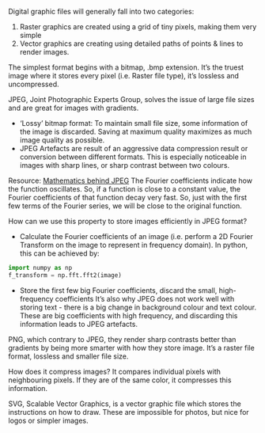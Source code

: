 Digital graphic files will generally fall into two categories:

1. Raster graphics are created using a grid of tiny pixels, making them very simple
2. Vector graphics are creating using detailed paths of points & lines to render images.

The simplest format begins with a bitmap, .bmp extension. It’s the truest image where it stores every pixel (i.e. Raster file type), it’s lossless and uncompressed.

JPEG, Joint Photographic Experts Group, solves the issue of large file sizes and are great for images with gradients.

- ‘Lossy’ bitmap format: To maintain small file size, some information of the image is discarded. Saving at maximum quality maximizes as much image quality as possible.
- JPEG Artefacts are result of an aggressive data compression result or conversion between different formats. This is especially noticeable in images with sharp lines, or sharp contrast between two colours.

Resource: [Mathematics behind JPEG](https://cuhkmath.wordpress.com/2012/10/06/mathematics-behind-jpeg/) The Fourier coefficients indicate how the function oscillates. So, if a function is close to a constant value, the Fourier coefficients of that function decay very fast. So, just with the first few terms of the Fourier series, we will be close to the original function.

How can we use this property to store images efficiently in JPEG format?

- Calculate the Fourier coefficients of an image (i.e. perform a 2D Fourier Transform on the image to represent in frequency domain). In python, this can be achieved by:

```python
import numpy as np
f_transform = np.fft.fft2(image)
```

- Store the first few big Fourier coefficients, discard the small, high-frequency coefficients It’s also why JPEG does not work well with storing text - there is a big change in background colour and text colour. These are big coefficients with high frequency, and discarding this information leads to JPEG artefacts.

PNG, which contrary to JPEG, they render sharp contrasts better than gradients by being more smarter with how they store image. It’s a raster file format, lossless and smaller file size.

How does it compress images? It compares individual pixels with neighbouring pixels. If they are of the same color, it compresses this information.

SVG, Scalable Vector Graphics, is a vector graphic file which stores the instructions on how to draw. These are impossible for photos, but nice for logos or simpler images.
